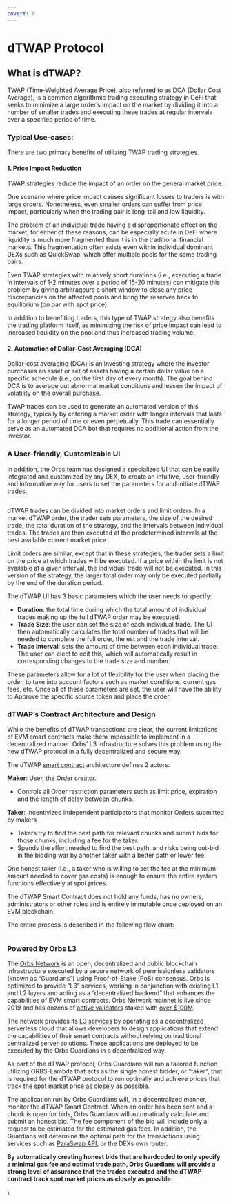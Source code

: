 ```yaml
---
coverY: 0
---
```


# dTWAP Protocol

## What is dTWAP?

TWAP (Time-Weighted Average Price), also referred to as DCA (Dollar Cost Average), is a common algorithmic trading executing strategy in CeFi that seeks to minimize a large order’s impact on the market by dividing it into a number of smaller trades and executing these trades at regular intervals over a specified period of time.

### Typical Use-cases:

There are two primary benefits of utilizing TWAP trading strategies.

#### 1. Price Impact Reduction

TWAP strategies reduce the impact of an order on the general market price.

One scenario where price impact causes significant losses to traders is with large orders. Nonetheless, even smaller orders can suffer from price impact, particularly when the trading pair is long-tail and low liquidity.

The problem of an individual trade having a disproportionate effect on the market, for either of these reasons, can be especially acute in DeFi where liquidity is much more fragmented than it is in the traditional financial markets. This fragmentation often exists even within individual dominant DEXs such as QuickSwap, which offer multiple pools for the same trading pairs.

Even TWAP strategies with relatively short durations (i.e., executing a trade in intervals of 1-2 minutes over a period of 15-20 minutes) can mitigate this problem by giving arbitrageurs a short window to close any price discrepancies on the affected pools and bring the reserves back to equilibrium (on par with spot price).

In addition to benefiting traders, this type of TWAP strategy also benefits the trading platform itself, as minimizing the risk of price impact can lead to increased liquidity on the pool and thus increased trading volume.

#### 2. Automation of Dollar-Cost Averaging (DCA)

Dollar-cost averaging (DCA) is an investing strategy where the investor purchases an asset or set of assets having a certain dollar value on a specific schedule (i.e., on the first day of every month). The goal behind DCA is to average out abnormal market conditions and lessen the impact of volatility on the overall purchase.

TWAP trades can be used to generate an automated version of this strategy, typically by entering a market order with longer intervals that lasts for a longer period of time or even perpetually. This trade can essentially serve as an automated DCA bot that requires no additional action from the investor.

### A User-friendly, Customizable UI

In addition, the Orbs team has designed a specialized UI that can be easily integrated and customized by any DEX, to create an intuitive, user-friendly and informative way for users to set the parameters for and initiate dTWAP trades.

<figure><img src="https://lh7-rt.googleusercontent.com/docsz/AD_4nXdBKshT2Wh_QgXQXdU69g7lv1-1JceuyZE5aCzkGhJRSCctPDRuBlQfY-dkR5q1RekIDzgGZoez_cMr9q_GGeM9JzLZgK8J0cy9goyCpU5nG5rsP8JoRXfb9ijGgTrvu-J9TB4jTiXO5SNyyBByBcDU_qh3?key=PQMpZ1E3MCh7GiRyPT59fw" alt=""><figcaption></figcaption></figure>

dTWAP trades can be divided into market orders and limit orders. In a market dTWAP order, the trader sets parameters, the size of the desired trade, the total duration of the strategy, and the intervals between individual trades. The trades are then executed at the predetermined intervals at the best available current market price.

Limit orders are similar, except that in these strategies, the trader sets a limit on the price at which trades will be executed. If a price within the limit is not available at a given interval, the individual trade will not be executed. In this version of the strategy, the larger total order may only be executed partially by the end of the duration period.

The dTWAP UI has 3 basic parameters which the user needs to specify:

* **Duration**: the total time during which the total amount of individual trades making up the full dTWAP order may be executed.
* **Trade Size**: the user can set the size of each individual trade. The UI then automatically calculates the total number of trades that will be needed to complete the full order, the est and the trade interval.
* **Trade Interval**: sets the amount of time between each individual trade. The user can elect to edit this, which will automatically result in corresponding changes to the trade size and number.

These parameters allow for a lot of flexibility for the user when placing the order, to take into account factors such as market conditions, current gas fees, etc. Once all of these parameters are set, the user will have the ability to Approve the specific source token and place the order.

### dTWAP’s Contract Architecture and Design

While the benefits of dTWAP transactions are clear, the current limitations of EVM smart contracts make them impossible to implement in a decentralized manner. Orbs’ L3 infrastructure solves this problem using the new dTWAP protocol in a fully decentralized and secure way.

The dTWAP [smart contract](https://github.com/orbs-network/twap) architecture defines 2 actors:

**Maker**: User, the Order creator.

* Controls all Order restriction parameters such as limit price, expiration and the length of delay between chunks.

**Taker**: Incentivized independent participators that monitor Orders submitted by makers

* Takers try to find the best path for relevant chunks and submit bids for those chunks, including a fee for the taker.
* Spends the effort needed to find the best path, and risks being out-bid in the bidding war by another taker with a better path or lower fee.

One honest taker (i.e., a taker who is willing to set the fee at the minimum amount needed to cover gas costs) is enough to ensure the entire system functions effectively at spot prices.

The dTWAP Smart Contract does not hold any funds, has no owners, administrators or other roles and is entirely immutable once deployed on an EVM blockchain.

The entire process is described in the following flow chart:

<figure><img src="https://lh7-rt.googleusercontent.com/docsz/AD_4nXehFLOfAv4kRcVC8jCwcegXvSoJcAmq9r0nIrBmkv9BJoP_M6diONFQQsuDF-DQItEyM7fRCpf1zzOq9YTjcO3ogZtJH_rHHYLI-06cZFQxAYRLmvCEf8D00Qj3RAtqisHbOm8mD3cV2gtUpi3eJ6Ye5UFX?key=PQMpZ1E3MCh7GiRyPT59fw" alt=""><figcaption></figcaption></figure>

### Powered by Orbs L3

The [Orbs Network](https://orbs.com/) is an open, decentralized and public blockchain infrastructure executed by a secure network of permissionless validators (known as “Guardians”) using Proof-of-Stake (PoS) consensus. Orbs is optimized to provide “L3” services, working in conjunction with existing L1 and L2 layers and acting as a “decentralized backend” that enhances the capabilities of EVM smart contracts. Orbs Network mainnet is live since 2019 and has dozens of [active validators](https://status.orbs.network/) staked with [over $100M](https://etherscan.io/address/0x01d59af68e2dcb44e04c50e05f62e7043f2656c3).

The network provides its [L3 services](https://www.orbs.com/network/) by operating as a decentralized serverless cloud that allows developers to design applications that extend the capabilities of their smart contracts without relying on traditional centralized server solutions. These applications are deployed to be executed by the Orbs Guardians in a decentralized way.

As part of the dTWAP protocol, Orbs Guardians will run a tailored function utilizing ORBS-Lambda that acts as the single honest bidder, or “taker”, that is required for the dTWAP protocol to run optimally and achieve prices that track the spot market price as closely as possible.

The application run by Orbs Guardians will, in a decentralized manner, monitor the dTWAP Smart Contract. When an order has been sent and a chunk is open for bids, Orbs Guardians will automatically calculate and submit an honest bid. The fee component of the bid will include only a request to be estimated for the estimated gas fees. In addition, the Guardians will determine the optimal path for the transactions using services such as [ParaSwap API](https://www.paraswap.io/), or the DEXs own router.

**By automatically creating honest bids that are hardcoded to only specify a minimal gas fee and optimal trade path, Orbs Guardians will provide a strong level of assurance that the trades executed and the dTWAP contract track spot market prices as closely as possible.**

\
